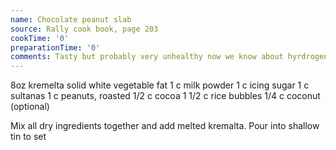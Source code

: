 ```yaml
---
name: Chocolate peanut slab
source: Rally cook book, page 203
cookTime: '0'
preparationTime: '0'
comments: Tasty but probably very unhealthy now we know about hyrdrogentaed veg fat.
---
```


8oz kremelta solid white vegetable fat
1 c milk powder
1 c icing sugar
1 c sultanas
1 c peanuts, roasted
1/2 c cocoa
1 1/2 c rice bubbles
1/4 c coconut (optional)

Mix all dry ingredients together and add melted kremalta.  Pour into shallow tin to set

